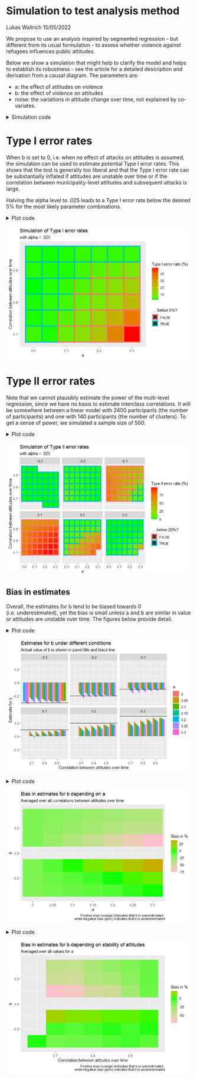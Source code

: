 Simulation to test analysis method
================
Lukas Wallrich
15/05/2022

We propose to use an analysis inspired by segmented regression - but
different from its usual formulation - to assess whether violence
against refugees influences public attitudes.

Below we show a simulation that might help to clarify the model and
helps to establish its robustness - see the article for a detailed
description and derivation from a causal diagram. The parameters are:

-   a: the effect of attitudes on violence
-   b: the effect of violence on attitudes
-   noise: the variations in attitude change over time, not explained by
    co-variates.

<details>
<summary>
Simulation code
</summary>

``` r
if (!require(pacman)) install.packages("pacman")
```

    ## Loading required package: pacman

``` r
pacman::p_load(faux, purrr, ggplot2, dplyr, furrr)
```

``` r
if (!require(pacman)) install.packages("pacman")
```

    ## Loading required package: pacman

``` r
pacman::p_load(faux, purrr, ggplot2, dplyr, furrr)
set.seed(12345)

# Set possible parameter values
params <- expand.grid(list(
  a = c(0, .05, .1, .15, .2, .25, .3),
  b = c(-.3, -.2, -.1, 0, .1, .2, .3),
  noise = c(.3, .5, .7, .9)
))


# Simulate datasets and estimate b, following approach in article

simulate <- function(a, b, noise, runs = 100, N = 500) {
  diffs <- vector("numeric", runs)
  ps <- vector("numeric", runs)
  att_cors <- vector("numeric", runs)

  for (i in 1:runs) {
    data <- rnorm_multi(N, 2, 0, 1, a, varnames = c("AT1", "VT1"))

    data$AT2 <- c(scale(data$AT1 + b * data$VT1 + noise * rnorm(N)))

    data$VT2 <- rnorm_pre(data$AT2, r = a)

    mod <- lm(AT2 ~ VT1 + VT2, data)

    att_cors[i] <- cor(data$AT1, data$AT2)
    diffs[i] <- mod %>%
      coef() %>%
      {
        .[2] - .[3]
      }

    ps[i] <- car::linearHypothesis(mod, "VT1 = VT2")$`Pr(>F)`[2]
  }

  data.frame(a = a, b = b, noise = noise, diff = diffs, p = ps, att_cor = att_cors)
}

permutations <- nrow(params)


library(magrittr)
```

    ## Warning: package 'magrittr' was built under R version 4.1.3

    ## 
    ## Attaching package: 'magrittr'

    ## The following object is masked from 'package:purrr':
    ## 
    ##     set_names

``` r
plan(multisession, workers = 6)

i <- 0
sim_results_null <- params %>%
  filter(b == 0) %T>%
  {
    permutations <<- nrow(.)
  } %>%
  future_pmap_dfr(.options = future_options(seed = TRUE), function(...) {
    x <- data.frame(...)
    if (interactive()) {
      i <<- i + 1
      print(i / permutations)
    }
    simulate(x$a, x$b, x$noise, runs = 5000, N = 1000)
  })
```

    ## Warning: `future_options()` was deprecated in furrr 0.2.0.
    ## Please use `furrr_options()` instead.
    ## This warning is displayed once every 8 hours.
    ## Call `lifecycle::last_lifecycle_warnings()` to see where this warning was generated.

``` r
i <- 0
sim_results_not_null <- params %>%
  filter(b != 0) %T>%
  {
    permutations <<- nrow(.)
  } %>%
  future_pmap_dfr(.options = future_options(seed = TRUE), function(...) {
    x <- data.frame(...)
    if (interactive()) {
      i <<- i + 1
      print(i / permutations)
    }
    simulate(x$a, x$b, x$noise, runs = 5000, N = 1000)
  })
```

</details>

# Type I error rates

When b is set to 0, i.e. when no effect of attacks on attitudes is
assumed, the simulation can be used to estimate potential Type I error
rates. This shows that the test is generally too liberal and that the
Type I error rate can be substantially inflated if attitudes are
unstable over time or if the correlation between municipality-level
attitudes and subsequent attacks is large.

Halving the alpha level to .025 leads to a Type I error rate below the
desired 5% for the most likely parameter combinations.

<details>
<summary>
Plot code
</summary>

``` r
p <- sim_results_null %>%
  mutate(att_cor = round(att_cor / 5, 2) * 5) %>%
  group_by(a, b, att_cor) %>%
  filter(n() > 100) %>%
  summarise(sig_share = mean(p < .025), below_alpha = sig_share < .05) %>%
  filter(b == 0) %>%
  ggplot(aes(x = a, y = att_cor, fill = sig_share * 100, col = below_alpha)) +
  geom_tile(
    lwd = 1.5,
    linetype = 1
  ) +
  scale_fill_gradient(low = "green", high = "red") +
  labs(
    title = "Simulation of Type I error rates", subtitle = "with alpha = .025", fill = "Type I error rate (%)",
    col = " ... below 5%?", y = "Correlation between attitudes over time"
  )
```

    ## `summarise()` has grouped output by 'a', 'b'. You can override using the
    ## `.groups` argument.

</details>

![](Simulation-of-method_files/figure-gfm/unnamed-chunk-3-1.png)<!-- -->

# Type II error rates

Note that we cannot plausibly estimate the power of the multi-level
regression, since we have no basis to estimate interclass correlations.
It will be somewhere between a linear model with 2400 participants (the
number of participants) and one with 140 participants (the number of
clusters). To get a sense of power, we simulated a sample size of 500.

<details>
<summary>
Plot code
</summary>

``` r
p <- sim_results_not_null %>%
  mutate(att_cor = round(att_cor / 5, 2) * 5) %>%
  group_by(a, b, att_cor) %>%
  filter(n() > 100) %>%
  summarise(type_2 = mean(p > .025), above_20 = type_2 < .20) %>%
  filter(!b == 0) %>%
  ggplot(aes(x = a, y = att_cor, fill = type_2 * 100, col = above_20)) +
  geom_tile(
    lwd = 1.5,
    linetype = 1
  ) +
  scale_fill_gradient(low = "green", high = "red") +
  labs(
    title = "Simulation of Type II error rates", subtitle = "with alpha = .025", fill = "Type II error rate (%)",
    col = " ... below 20%?", y = "Correlation between attitudes over time"
  ) +
  facet_wrap(vars(b))
```

    ## `summarise()` has grouped output by 'a', 'b'. You can override using the
    ## `.groups` argument.

</details>

![](Simulation-of-method_files/figure-gfm/unnamed-chunk-5-1.png)<!-- -->

## Bias in estimates

Overall, the estimates for b tend to be biased towards 0
(i.e. underestimated), yet the bias is small unless a and b are similar
in value or attitudes are unstable over time. The figures below provide
detail.
<details>
<summary>
Plot code
</summary>

``` r
estimates_summarised <- sim_results_not_null %>%
  mutate(att_cor = round(att_cor / 5, 2) * 5) %>%
  group_by(a = factor(a), b, att_cor) %>%
  filter(n() > 100) %>%
  summarise(est = mean(diff), .groups = "drop")

p <- estimates_summarised %>%
  ggplot(aes(x = att_cor, y = est, fill = a)) +
  geom_col(position = position_dodge()) +
  facet_wrap(vars(b)) +
  geom_hline(aes(yintercept = b)) +
  labs(title = "Estimates for b under different conditions", 
       subtitle = "Actual value of b is shown in panel title and black line", 
       x = "Correlation between attitudes over time", y = "Estimate for b")
```

</details>

![](Simulation-of-method_files/figure-gfm/unnamed-chunk-7-1.png)<!-- -->

<details>
<summary>
Plot code
</summary>

``` r
p <- estimates_summarised %>%
  group_by(a, b) %>%
  summarise(est = mean(est), .groups = "drop") %>%
  mutate(bias = est / b - 1) %>%
  ggplot(aes(x = a, y = b, fill = bias * 100)) +
  geom_tile(lwd = 1.5, linetype = 1) +
  scale_fill_gradient2(low = "pink", mid = "green", high = "red") +
  labs(title = "Bias in estimates for b depending on a", subtitle = "Averaged over all correlations between attitudes over time", 
       x = "a", y = "b", fill = "Bias in %", 
       caption = "Positive bias (orange) indicates that b is overestimated, \n while negative bias (pink) indicates that it is underestimated")
```

</details>

![](Simulation-of-method_files/figure-gfm/unnamed-chunk-9-1.png)<!-- -->

<details>
<summary>
Plot code
</summary>

``` r
p <- estimates_summarised %>%
  group_by(b, att_cor) %>%
  summarise(est = mean(est), .groups = "drop") %>%
  mutate(bias = est / b - 1) %>%
  ggplot(aes(x = att_cor, y = b, fill = bias * 100)) +
  geom_tile(lwd = 1.5, linetype = 1) +
  scale_fill_gradient2(low = "pink", mid = "green", high = "red") +
  labs(title = "Bias in estimates for b depending on stability of attitudes", subtitle = "Averaged over all values for a", 
       x = "Correlation between attitudes over time", y = "b", fill = "Bias in %", 
       caption = "Positive bias (orange) indicates that b is overestimated, \n while negative bias (pink) indicates that it is underestimated")
```

</details>

![](Simulation-of-method_files/figure-gfm/unnamed-chunk-11-1.png)<!-- -->
